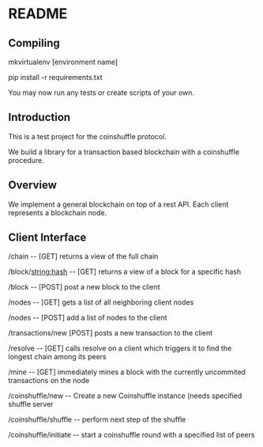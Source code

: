 README
======

Compiling
---------
mkvirtualenv [environment name]

pip install -r requirements.txt

You may now run any tests or create scripts of your own.

Introduction
------------
This is a test project for the coinshuffle protocol.

We build a library for a transaction based blockchain with a coinshuffle procedure.

Overview
--------
We implement a general blockchain on top of a rest API. Each client represents a blockchain node. 

Client Interface
----------------
/chain -- [GET] returns a view of the full chain

/block/<string:hash> -- [GET] returns a view of a block for a specific hash

/block -- [POST] post a new block to the client

/nodes -- [GET] gets a list of all neighboring client nodes

/nodes -- [POST] add a list of nodes to the client

/transactions/new [POST] posts a new transaction to the client

/resolve -- [GET] calls resolve on a client which triggers it to find the longest chain among its peers

/mine -- [GET] immediately mines a block with the currently uncommited transactions on the node

/coinshuffle/new -- Create a new Coinshuffle instance (needs specified shuffle server

/coinshuffle/shuffle -- perform next step of the shuffle

/coinshuffle/initiate -- start a coinshuffle round with a specified list of peers


